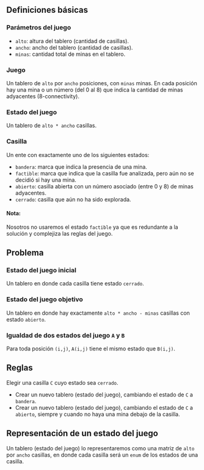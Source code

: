 ## Definiciones básicas ##

### Parámetros del juego ###

* `alto`: altura del tablero (cantidad de casillas).
* `ancho`: ancho del tablero (cantidad de casillas).
* `minas`: cantidad total de minas en el tablero.

### Juego ###

Un tablero de `alto` por `ancho` posiciones, con `minas` minas. En cada posición
hay una mina o un número (del 0 al 8) que indica la cantidad de minas
adyacentes (8-connectivity).

### Estado del juego ###

Un tablero de `alto * ancho` casillas.

### Casilla ###

Un ente con exactamente uno de los siguientes estados:

* `bandera`: marca que indica la presencia de una mina.
* `factible`: marca que indica que la casilla fue analizada, pero aún no se decidió si hay una mina.
* `abierto`: casilla abierta con un número asociado (entre 0 y 8) de minas adyacentes.
* `cerrado`: casilla que aún no ha sido explorada.

#### Nota:

Nosotros no usaremos el estado `factible` ya que es redundante a la solución
y complejiza las reglas del juego.

## Problema ##

### Estado del juego inicial ###

Un tablero en donde cada casilla tiene estado `cerrado`.

### Estado del juego objetivo ###

Un tablero en donde hay exactamente `alto * ancho - minas` casillas con estado `abierto`.

### Igualdad de dos estados del juego `A` y `B` ###

Para toda posición `(i,j)`, `A(i,j)` tiene el mismo estado que `B(i,j)`.

## Reglas ##

Elegir una casilla `C` cuyo estado sea `cerrado`.

* Crear un nuevo tablero (estado del juego), cambiando el estado de `C` a `bandera`.
* Crear un nuevo tablero (estado del juego), cambiando el estado de `C` a `abierto`,
  siempre y cuando no haya una mina debajo de la casilla.

## Representación de un estado del juego ##

Un tablero (estado del juego) lo representaremos como una matriz de `alto` por
`ancho` casillas, en donde cada casilla será un `enum` de los estados de una
casilla.

